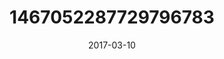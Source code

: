 ---
title: "1467052287729796783"
cover: "2017-03-10 11.38.02 1467052287729796783_46248401"
photo: "2017-03-10 11.38.02 1467052287729796783_46248401"
date: "2017-03-10"
type: "photo"
---